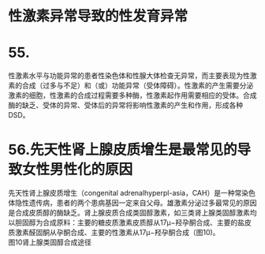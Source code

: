 # 性激素异常导致的性发育异常  
# 55.  
性激素水平与功能异常的患者性染色体和性腺大体检查无异常，而主要表现为性激素的合成（过多与不足）和（或）功能异常（受体障碍）。性激素的产生需要分泌激素的细胞，性激素的合成过程需要多种酶，性激素起作用需要相应的受体。合成酶的缺乏、受体的异常、受体后的异常将影响性激素的产生和作用，形成各种DSD。  
# 56.先天性肾上腺皮质增生是最常见的导 致女性男性化的原因  
先天性肾上腺皮质增生（congenital adrenalhyperpl-asia，CAH）是一种常染色体隐性遗传病，患者的两个患病基因一定来自父母。雄激素分泌过多最常见的原因是合成皮质醇的酶缺乏。肾上腺皮质合成类固醇激素，如三类肾上腺类固醇激素均以胆固醇为合成原料：主要的糖皮质激素皮质醇从$17\upmu\mathrm{-}$羟孕酮合成、主要的盐皮质激素醛固酮从孕酮合成、主要的性激素从$17\upmu\mathrm{-}$羟孕酮合成（图10)。  
图10肾上腺类固醇合成途径  